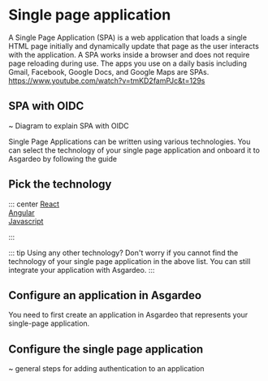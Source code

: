 # Single page application

A Single Page Application (SPA) is a web application that loads a single HTML page initially and dynamically update that page as the user interacts with the application. A SPA works inside a browser and does not require page reloading during use. The apps you use on a daily basis including Gmail, Facebook, Google Docs, and Google Maps are SPAs.
https://www.youtube.com/watch?v=tmKD2famPJc&t=129s

## SPA with OIDC
~ Diagram to explain SPA with OIDC

Single Page Applications can be written using various technologies. You can select the technology of your single page application and onboard it to Asgardeo by following the guide

## Pick the technology 

::: center
[React](./spa-new-react-app.md)\
[Angular](./spa-angular.md)\
[Javascript](./spa-javascript.md)

:::

::: tip Using any other technology?
Don't worry if you cannot find the technology of your single page application in the above list. You can still integrate your application with Asgardeo.
:::

## Configure an application in Asgardeo

You need to first create an application in Asgardeo that represents your single-page application.

<CommonGuide guide='guides/fragments/configure-spa-in-asgardeo.md'/>

## Configure the single page application

~ general steps for adding authentication to an application
